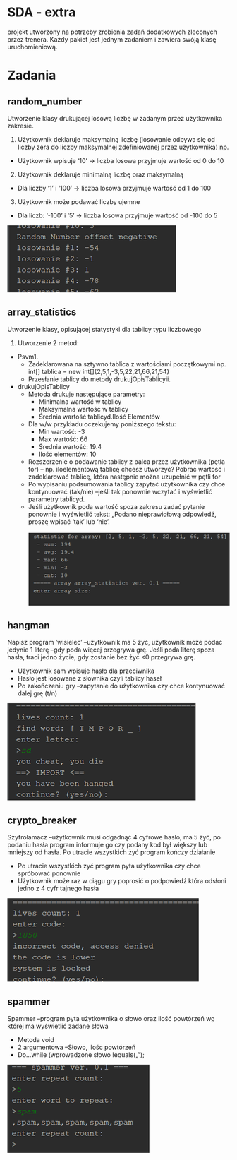 # SDA - extra


projekt utworzony na potrzeby zrobienia zadań dodatkowych zleconych przez trenera.
Każdy pakiet jest jednym zadaniem i zawiera swóją klasę uruchomieniową.
  



# Zadania

## random_number

Utworzenie klasy drukującej losową liczbę w zadanym przez użytkownika zakresie.
1. Użytkownik deklaruje maksymalną liczbę (losowanie odbywa się od liczby zera do liczby maksymalnej zdefiniowanej przez użytkownika) np.
- Użytkownik wpisuje ‘10’ -> liczba losowa przyjmuje wartość od 0 do 10
2. Użytkownik deklaruje minimalną liczbę oraz maksymalną 
- Dla liczby ‘1’ i ‘100’ -> liczba losowa przyjmuje wartość od 1 do 100
3. Użytkownik może podawać liczby ujemne
- Dla liczb: ‘-100’ i ‘5’ -> liczba losowa przyjmuje wartość od -100 do 5
 
![random.png](images/random.png)

## array_statistics

Utworzenie klasy, opisującej statystyki dla tablicy typu liczbowego
1. Utworzenie 2 metod:
- Psvm1.
  - Zadeklarowana na sztywno tablica z wartościami początkowymi np. int[] tablica = new int[]{2,5,1,-3,5,22,21,66,21,54}
  - Przesłanie tablicy do metody drukujOpisTablicyii.
- drukujOpisTablicy 
  - Metoda drukuje następujące parametry:
    - Minimalna wartość w tablicy
    - Maksymalna wartość w tablicy
    - Średnia wartość tablicyd.Ilość Elementów
  - Dla w/w przykładu oczekujemy poniższego tekstu:
    - Min wartość: -3
    - Max wartość: 66
    - Średnia wartość: 19.4
    - Ilość elementów: 10
  - Rozszerzenie o podawanie tablicy z palca przez użytkownika (pętla for) – np. iloelementową tablicę chcesz utworzyć? Pobrać wartość i zadeklarować tablicę, która następnie można uzupełnić w pętli for
  - Po wypisaniu podsumowania tablicy zapytać użytkownika czy chce kontynuować (tak/nie) –jeśli tak ponownie wczytać i wyświetlić parametry tablicyd.
  - Jeśli użytkownik poda wartość spoza zakresu zadać pytanie ponownie i wyświetlić tekst: „Podano nieprawidłową odpowiedź, proszę wpisać ‘tak’ lub ‘nie’.  
  \
![array](images/array.png)

## hangman

Napisz program ‘wisielec’ –użytkownik ma 5 żyć, użytkownik może podać jedynie 1 literę –gdy poda więcej przegrywa grę. Jeśli poda literę spoza hasła, traci jedno życie, gdy zostanie bez żyć <0 przegrywa grę.
- Użytkownik sam wpisuje hasło dla przeciwnika
- Hasło jest losowane z słownika czyli tablicy haseł
- Po zakończeniu gry –zapytanie do użytkownika czy chce kontynuować dalej grę (t/n)

![hangman](images/hangman.png)

## crypto_breaker

Szyfrołamacz –użytkownik musi odgadnąć 4 cyfrowe hasło, ma 5 żyć, po podaniu hasła program informuje go czy podany kod był większy lub mniejszy od hasła. Po utracie wszystkich żyć program kończy działanie
- Po utracie wszystkich żyć program pyta użytkownika czy chce spróbować ponownie
- Użytkownik może raz w ciągu gry poprosić o podpowiedź która odsłoni jedno z 4 cyfr tajnego hasła

![code](images/code.png)

## spammer

Spammer –program pyta użytkownika o słowo oraz ilość powtórzeń wg której ma wyświetlić zadane słowa 
- Metoda void
- 2 argumentowa –Słowo, ilośc powtórzeń
- Do...while (wprowadzone słowo !equals(„”);

![spam](images/spammer.png)